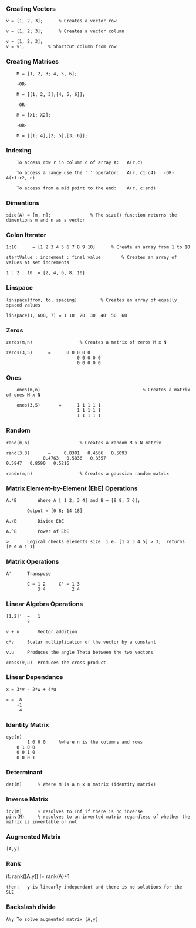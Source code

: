 
### Creating Vectors

	v = [1, 2, 3];  	% Creates a vector row

	v = [1; 2; 3];		% Creates a vector column

	v = [1, 2, 3];
	v = v';			% Shortcut column from row

### Creating Matrices

        M = [1, 2, 3; 4, 5, 6];

        -OR-

        M = [[1, 2, 3];[4, 5, 6]];

        -OR-

        M = [X1; X2];

        -OR-

        M = [[1; 4],[2; 5],[3; 6]];

### Indexing

        To access row r in column c of array A:   A(r,c)

        To access a range use the ':' operator:   A(r, c1:c4)   -OR-    A(r1:r2, c)

        To access from a mid point to the end:    A(r, c:end)

### Dimentions

	size(A) = [m, n];				% The size() function returns the dimentions m and n as a vector

### Colon Iterator

	1:10      = [1 2 3 4 5 6 7 8 9 10]		% Create an array from 1 to 10
	
	startValue : increment : final value		% Creates an array of values at set increments

	1 : 2 : 10	= [2, 4, 6, 8, 10]


### Linspace

	linspace(from, to, spacing)			% Creates an array of equally spaced values

	linspace(1, 600, 7)	= 1	10	20	30	40	50	60


### Zeros

	zeros(m,n)					% Creates a matrix of zeros M x N

	zeros(3,5)      =      0 0 0 0 0
                               0 0 0 0 0
                               0 0 0 0 0

### Ones

        ones(m,n)                                       % Creates a matrix of ones M x N

        ones(3,5)      	=      1 1 1 1 1
                               1 1 1 1 1
                               1 1 1 1 1

### Random

	rand(m,n)					% Creates a random M x N matrix

	rand(3,3)       =     0.8301   0.4566   0.5093
			      0.4763   0.5836   0.8557                                                                     0.5847   0.8590   0.5216

	randn(m,n) 					% Creates a gaussian random matrix

### Matrix Element-by-Element (EbE) Operations

	A.*B		Where A [ 1 2; 3 4] and B = [9 8; 7 6];

			Output = [0 8; 14 18]

	A./B		Divide EbE
	
	A.^B		Power of EbE

	>		Logical checks elements size  i.e. [1 2 3 4 5] > 3;  returns [0 0 0 1 1]


### Matrix Operations

	A'		Transpose

			C = 1 2		C' = 1 3	
			    3 4		     2 4


### Linear Algebra Operations

	[1,2]'	=	1
			2
	
	v + u		Vector addition

	c*v		Scalar multiplication of the vector by a constant

	v.u		Produces the angle Theta between the two vectors

	cross(v,u)	Produces the cross product

### Linear Dependance

	x = 3*v - 2*w + 4*u
	
	x =	-8
		-1
		 4

### Identity Matrix

	eye(n)		
	        1 0 0 0		%where n is the columns and rows
		0 1 0 0
		0 0 1 0
		0 0 0 1
      
### Determinant

	det(M)		% Where M is a n x n matrix (identity matrix)


### Inverse Matrix

	inv(M)		% resolves to Inf if there is no inverse
	pinv(M)		% resolves to an inverted matrix regardless of whether the matrix is invertable or not

### Augmented Matrix

	[A,y]

### Rank
	
  if:	rank([A,y]) != rank(A)+1

	then:	y is linearly independant and there is no solutions for the SLE

### Backslash divide

	A\y	To solve augmented matrix [A,y]
